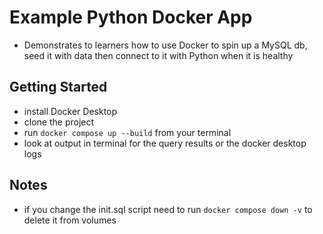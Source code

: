 # Example Python Docker App
- Demonstrates to learners how to use Docker to spin up a MySQL db, seed it with data then connect to it with Python when it is healthy

## Getting Started
- install Docker Desktop
- clone the project
- run `docker compose up --build` from your terminal
- look at output in terminal for the query results or the docker desktop logs

## Notes
- if you change the init.sql script need to run `docker compose down -v` to delete it from volumes